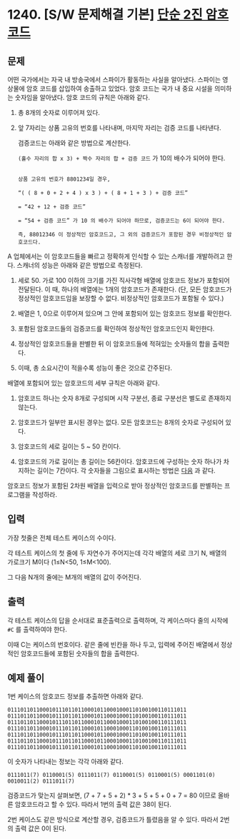 # 1240. [S/W 문제해결 기본] <a href="https://swexpertacademy.com/main/code/problem/problemDetail.do?contestProbId=AV14QpAaAAwCFAYi&categoryId=AV14QpAaAAwCFAYi&categoryType=CODE&problemTitle=1240&orderBy=FIRST_REG_DATETIME&selectCodeLang=ALL&select-1=&pageSize=10&pageIndex=1">단순 2진 암호코드</a>

## 문제
어떤 국가에서는 자국 내 방송국에서 스파이가 활동하는 사실을 알아냈다. 스파이는 영상물에 암호 코드를 삽입하여 송출하고 있었다. 암호 코드는 국가 내 중요 시설을 의미하는 숫자임을 알아냈다. 암호 코드의 규칙은 아래와 같다.
 
1. 총 8개의 숫자로 이루어져 있다.

2. 앞 7자리는 상품 고유의 번호를 나타내며, 마지막 자리는 검증 코드를 나타낸다.

    검증코드는 아래와 같은 방법으로 계산한다.
    
    `(홀수 자리의 합 x 3) + 짝수 자리의 합 + 검증 코드` 가 10의 배수가 되어야 한다.
    ```

    상품 고유의 번호가 8801234일 경우,

    “( ( 8 + 0 + 2 + 4 ) x 3 ) + ( 8 + 1 + 3 ) + 검증 코드”

    = “42 + 12 + 검증 코드”

    = “54 + 검증 코드” 가 10 의 배수가 되어야 하므로, 검증코드는 6이 되어야 한다.

    즉, 88012346 이 정상적인 암호코드고, 그 외의 검증코드가 포함된 경우 비정상적인 암호코드다.
    ```

A 업체에서는 이 암호코드들을 빠르고 정확하게 인식할 수 있는 스캐너를 개발하려고 한다. 스캐너의 성능은 아래와 같은 방법으로 측정된다.
 
1. 세로 50. 가로 100 이하의 크기를 가진 직사각형 배열에 암호코드 정보가 포함되어 전달된다. 이 때, 하나의 배열에는 1개의 암호코드가 존재한다. (단, 모든 암호코드가 정상적인 암호코드임을 보장할 수 없다. 비정상적인 암호코드가 포함될 수 있다.)

2. 배열은 1, 0으로 이루어져 있으며 그 안에 포함되어 있는 암호코드 정보를 확인한다.

3. 포함된 암호코드들의 검증코드를 확인하여 정상적인 암호코드인지 확인한다.

4. 정상적인 암호코드들을 판별한 뒤 이 암호코드들에 적혀있는 숫자들의 합을 출력한다.

5. 이때, 총 소요시간이 적을수록 성능이 좋은 것으로 간주된다.

배열에 포함되어 있는 암호코드의 세부 규칙은 아래와 같다.
 
1. 암호코드 하나는 숫자 8개로 구성되며 시작 구분선, 종료 구분선은 별도로 존재하지 않는다.

2. 암호코드가 일부만 표시된 경우는 없다. 모든 암호코드는 8개의 숫자로 구성되어 있다.

3. 암호코드의 세로 길이는 5 ~ 50 칸이다.

4. 암호코드의 가로 길이는 총 길이는 56칸이다. 암호코드에 구성하는 숫자 하나가 차지하는 길이는 7칸이다. 각 숫자들을 그림으로 표시하는 방법은 <a href="https://swexpertacademy.com/main/code/problem/problemDetail.do?contestProbId=AV14QpAaAAwCFAYi&categoryId=AV14QpAaAAwCFAYi&categoryType=CODE&problemTitle=1240&orderBy=FIRST_REG_DATETIME&selectCodeLang=ALL&select-1=&pageSize=10&pageIndex=1">다음</a>
과 같다.


암호코드 정보가 포함된 2차원 배열을 입력으로 받아 정상적인 암호코드를 판별하는 프로그램을 작성하라.

## 입력
가장 첫줄은 전체 테스트 케이스의 수이다.

각 테스트 케이스의 첫 줄에 두 자연수가 주어지는데 각각 배열의 세로 크기 N, 배열의 가로크기 M이다 (1≤N<50, 1≤M<100).

그 다음 N개의 줄에는 M개의 배열의 값이 주어진다.

## 출력
각 테스트 케이스의 답을 순서대로 표준출력으로 출력하며, 각 케이스마다 줄의 시작에 `#C` 를 출력하여야 한다.

이때 C는 케이스의 번호이다. 같은 줄에 빈칸을 하나 두고, 입력에 주어진 배열에서 정상적인 암호코드들에 포함된 숫자들의 합을 출력한다.

## 예제 풀이
1번 케이스의 암호코드 정보를 추출하면 아래와 같다.
```
01110110110001011101101100010110001000110100100110111011
01110110110001011101101100010110001000110100100110111011
01110110110001011101101100010110001000110100100110111011
01110110110001011101101100010110001000110100100110111011
01110110110001011101101100010110001000110100100110111011
01110110110001011101101100010110001000110100100110111011
01110110110001011101101100010110001000110100100110111011
 ```
이 숫자가 나타내는 정보는 각각 아래와 같다.
```
0111011(7) 0110001(5) 0111011(7) 0110001(5) 0110001(5) 0001101(0) 0010011(2) 0111011(7)
```

검증코드가 맞는지 살펴보면, (7 + 7 + 5 + 2) * 3 + 5 + 5 + 0 + 7 = 80 이므로 올바른 암호코드라고 할 수 있다. 따라서 1번의 출력 값은 38이 된다.
 
2번 케이스도 같은 방식으로 계산할 경우, 검증코드가 틀렸음을 알 수 있다. 따라서 2번의 출력 값은 0이 된다.
